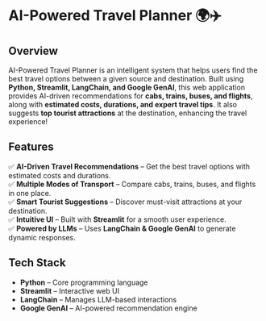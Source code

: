 # AI-Powered Travel Planner 🌍✈️  

## Overview  
AI-Powered Travel Planner is an intelligent system that helps users find the best travel options between a given source and destination. Built using **Python, Streamlit, LangChain, and Google GenAI**, this web application provides AI-driven recommendations for **cabs, trains, buses, and flights**, along with **estimated costs, durations, and expert travel tips**. It also suggests **top tourist attractions** at the destination, enhancing the travel experience!  

## Features  
✅ **AI-Driven Travel Recommendations** – Get the best travel options with estimated costs and durations.  
✅ **Multiple Modes of Transport** – Compare cabs, trains, buses, and flights in one place.  
✅ **Smart Tourist Suggestions** – Discover must-visit attractions at your destination.  
✅ **Intuitive UI** – Built with **Streamlit** for a smooth user experience.  
✅ **Powered by LLMs** – Uses **LangChain & Google GenAI** to generate dynamic responses.  

## Tech Stack  
- **Python** – Core programming language  
- **Streamlit** – Interactive web UI  
- **LangChain** – Manages LLM-based interactions  
- **Google GenAI** – AI-powered recommendation engine  


